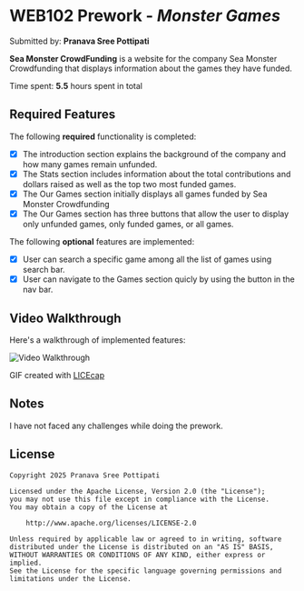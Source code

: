 # WEB102 Prework - _Monster Games_

Submitted by: **Pranava Sree Pottipati**

**Sea Monster CrowdFunding** is a website for the company Sea Monster Crowdfunding that displays information about the games they have funded.

Time spent: **5.5** hours spent in total

## Required Features

The following **required** functionality is completed:

- [x] The introduction section explains the background of the company and how many games remain unfunded.
- [x] The Stats section includes information about the total contributions and dollars raised as well as the top two most funded games.
- [x] The Our Games section initially displays all games funded by Sea Monster Crowdfunding
- [x] The Our Games section has three buttons that allow the user to display only unfunded games, only funded games, or all games.

The following **optional** features are implemented:

- [x] User can search a specific game among all the list of games using search bar.
- [x] User can navigate to the Games section quicly by using the button in the nav bar.

## Video Walkthrough

Here's a walkthrough of implemented features:

<img src='./assets/CodePath_Prework_Walkthrough.gif' title='Video Walkthrough' width='' alt='Video Walkthrough' />

<!-- Replace this with whatever GIF tool you used! -->

GIF created with [LICEcap](https://www.cockos.com/licecap/)

<!-- Recommended tools:
[Kap](https://getkap.co/) for macOS
[ScreenToGif](https://www.screentogif.com/) for Windows
[peek](https://github.com/phw/peek) for Linux. -->

## Notes

I have not faced any challenges while doing the prework.

## License

    Copyright 2025 Pranava Sree Pottipati

    Licensed under the Apache License, Version 2.0 (the "License");
    you may not use this file except in compliance with the License.
    You may obtain a copy of the License at

        http://www.apache.org/licenses/LICENSE-2.0

    Unless required by applicable law or agreed to in writing, software
    distributed under the License is distributed on an "AS IS" BASIS,
    WITHOUT WARRANTIES OR CONDITIONS OF ANY KIND, either express or implied.
    See the License for the specific language governing permissions and
    limitations under the License.
